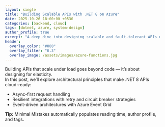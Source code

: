 ```yaml
---
layout: single
title: "Building Scalable APIs with .NET 8 on Azure"
date: 2025-10-26 18:00:00 +0530
categories: [backend, cloud]
tags: [dotnet, azure, system-design]
author_profile: true
excerpt: "A deep dive into designing scalable and fault-tolerant APIs using .NET 8 and Azure Functions."
header:
  overlay_color: "#000"
  overlay_filter: "0.3"
  overlay_image: /assets/images/azure-functions.jpg
---
```


Building APIs that scale under load goes beyond code — it’s about designing for elasticity.  
In this post, we’ll explore architectural principles that make .NET 8 APIs cloud-ready:

- Async-first request handling  
- Resilient integrations with retry and circuit breaker strategies  
- Event-driven architectures with Azure Event Grid  

**Tip:** Minimal Mistakes automatically populates reading time, author profile, and tags.
